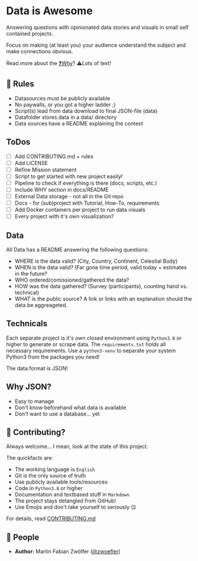 # Data is Awesome
Answering questions with opinionated data stories and visuals in small self contained projects.

Focus on making (at least you) your audience understand the subject and make connections obvious.

Read more about the [❓️Why](docs/Why.md)?
⚠️Lots of text!


## 📏 Rules
- Datasources must be publicly available
- No paywalls, or you got a higher ladder ;)
- Script(s) lead from data download to final JSON-file (data)
- Datafolder stores data in a data/ directory
- Data sources have a README explaining the context

## ToDos
- [ ] Add CONTRIBUTING.md + rules
- [ ] Add LICENSE
- [ ] Refine Mission statement
- [ ] Script to get started with new project easily!
- [ ] Pipeline to check if everything is there (docs, scripts, etc.)
- [ ] Include WHY section in docs/README
- [ ] External Data storage - not all in the Git repo
- [ ] Docs - for (sub)project with Tutorial, How-To, requirements
- [ ] Add Docker containers per project to run data visuals
- [ ] Every project with it's own visualization?

##  Data
All Data has a README answering the following questions:
- WHERE is the data valid? (City, Country, Continent, Celestial Body)
- WHEN is the data valid? (Far gone time period, valid today + estimates in the future?
- WHO ordered/comissioned/gathered the data?
- HOW was the data gathered? (Survey (participants), counting hand vs. technical)
- WHAT is the public source? A link or links with an explanation should the data be aggreageted.

## Technicals
Each separate project is it's own closed environment using `Python3.8` or higher to generate or scrape data.
The `requirements.txt` holds all necessary requirements.
Use a `python3-venv` to separate your system Python3 from the packages you need!

The data format is JSON!


## Why JSON?
- Easy to manage
- Don't know beforehand what data is available
- Don't want to use a database... yet


## 📝 Contributing?
Always welcome...
I mean, look at the state of this project.

The quickfacts are:
- The working language is `English`
- Git is the only source of truth
- Use publicly available tools/resources
- Code in `Python3.8` or higher
- Documentation and textbased stuff in `Markdown`
- The project stays detangled from GitHub!
- Use Emojis and don't take yourself to seriously 😉

For details, read [CONTRIBUTING.md](CONTRIBUTING.md)


## 👥 People
- **Author:**
Martin Fabian Zwölfer ([@zwoefler](https://github.com/zwoefler))
